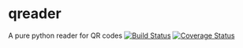 # qreader
A pure python reader for QR codes
[![Build Status](https://travis-ci.org/ewino/qreader.svg?branch=master)](https://travis-ci.org/ewino/qreader) [![Coverage Status](https://coveralls.io/repos/ewino/qreader/badge.svg?branch=master&service=github)](https://coveralls.io/github/ewino/qreader?branch=master)
